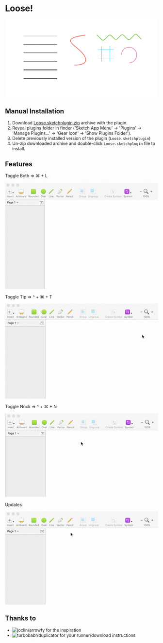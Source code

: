 # Loose!

<img src="https://github.com/teeerevor/loose-sketch-plugin/raw/master/doc/intro.gif" />

## Manual Installation

1. Download [Loose.sketchplugin.zip](https://github.com/teeerevor/loose-sketch-plugin/releases/download/1.0.1/Loose.sketchplugin.zip) archive with the plugin.
2. Reveal plugins folder in finder ('Sketch App Menu' -> 'Plugins' -> 'Manage Plugins...' -> 'Gear Icon' -> 'Show Plugins Folder').
3. Delete previously installed version of the plugin (`Loose.sketchplugin`)
4. Un-zip downloaded archive and double-click `Loose.sketchplugin` file to install.

## Features 

Toggle Both => ⌘ + L

<img src="https://github.com/teeerevor/loose-sketch-plugin/raw/master/doc/loose.gif" />

Toggle Tip  => ^ + ⌘ + T

<img src="https://github.com/teeerevor/loose-sketch-plugin/raw/master/doc/tip.gif" />

Toggle Nock => ^ + ⌘ + N

<img src="https://github.com/teeerevor/loose-sketch-plugin/raw/master/doc/nock.gif" />

Updates 

<img src="https://github.com/teeerevor/loose-sketch-plugin/raw/master/doc/update.gif" />

## Thanks to
- ![joclin/arrowfy](https://github.com/joclin/arrowfy) for the inspiration
- ![turbobabr/duplicator](https://github.com/turbobabr/duplicator) for your runner/download instructions
